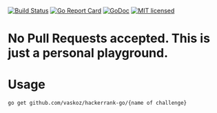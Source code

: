 [![Build Status](https://travis-ci.org/vaskoz/hackerrank-go.svg?branch=master)](https://travis-ci.org/vaskoz/hackerrank-go)
[![Go Report Card](https://goreportcard.com/badge/github.com/vaskoz/hackerrank-go)](https://goreportcard.com/report/github.com/vaskoz/hackerrank-go)
[![GoDoc](https://godoc.org/github.com/vaskoz/hackerrank-go?status.svg)](https://godoc.org/github.com/vaskoz/hackerrank-go)
[![MIT licensed](https://img.shields.io/badge/license-MIT-blue.svg)](./LICENSE.txt)

# No Pull Requests accepted. This is just a personal playground.

# Usage
```
go get github.com/vaskoz/hackerrank-go/{name of challenge}
```
